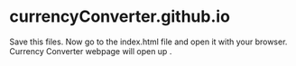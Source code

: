 # currencyConverter.github.io
Save this files.
Now go to the index.html file and open it with your browser.
Currency Converter webpage will open up .
